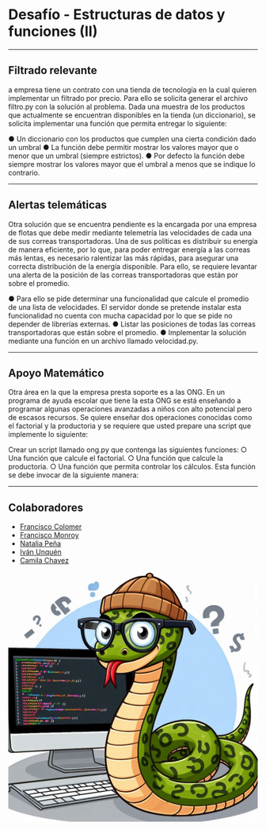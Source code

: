 # Desafío - Estructuras de datos y funciones (II)
-------------------------------------
## Filtrado relevante
a empresa tiene un contrato con una tienda de tecnología en la cual quieren implementar
un filtrado por precio. Para ello se solicita generar el archivo filtro.py con la solución al
problema. Dada una muestra de los productos que actualmente se encuentran disponibles
en la tienda (un diccionario), se solicita implementar una función que permita entregar lo
siguiente:

● Un diccionario con los productos que cumplen una cierta condición dado un umbral
● La función debe permitir mostrar los valores mayor que o menor que un umbral
(siempre estrictos).
● Por defecto la función debe siempre mostrar los valores mayor que el umbral a
menos que se indique lo contrario.

----------------------------------------
## Alertas telemáticas

Otra solución que se encuentra pendiente es la encargada por una empresa de flotas que
debe medir mediante telemetría las velocidades de cada una de sus correas
transportadoras. Una de sus políticas es distribuir su energía de manera eficiente, por lo que,
para poder entregar energía a las correas más lentas, es necesario ralentizar las más
rápidas, para asegurar una correcta distribución de la energía disponible. Para ello, se
requiere levantar una alerta de la posición de las correas transportadoras que están por
sobre el promedio.

● Para ello se pide determinar una funcionalidad que calcule el promedio de una lista
de velocidades. El servidor donde se pretende instalar esta funcionalidad no cuenta
con mucha capacidad por lo que se pide no depender de librerías externas.
● Listar las posiciones de todas las correas transportadoras que están sobre el
promedio.
● Implementar la solución mediante una función en un archivo llamado velocidad.py.

---------------------------------------
## Apoyo Matemático

Otra área en la que la empresa presta soporte es a las ONG. En un programa de ayuda
escolar que tiene la esta ONG se está enseñando a programar algunas operaciones
avanzadas a niños con alto potencial pero de escasos recursos. Se quiere enseñar dos
operaciones conocidas como el factorial y la productoria y se requiere que usted prepare
una script que implemente lo siguiente:

Crear un script llamado ong.py que contenga las siguientes funciones:
○ Una función que calcule el factorial.
○ Una función que calcule la productoria.
○ Una función que permita controlar los cálculos. Esta función se debe invocar
de la siguiente manera:


------------------------------------------

## Colaboradores
- [Francisco Colomer](https://github.com/Cy5k0) 
- [Francisco Monroy](https://github.com/fmonroy75)
- [Natalia Peña](https://github.com/StudentNPD)
- [Iván Unquén](https://github.com/IvanUnquen)
- [Camila Chavez](https://github.com/Camilachavez630)

![pythn](./img/python2.png)
